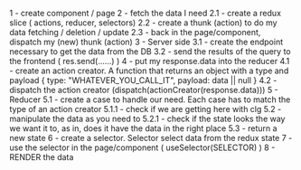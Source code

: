 1 - create component / page
2 - fetch the data I need
2.1 - create a redux slice ( actions, reducer, selectors)
2.2 - create a thunk (action) to do my data fetching / deletion / update
2.3 - back in the page/component, dispatch my (new) thunk (action)
3 - Server side
3.1 - create the endpoint necessary to get the data from the DB
3.2 - send the results of the query to the frontend ( res.send(......) )
4 - put my response.data into the reducer
4.1 - create an action creator. A function that returns an object with a type and payload
{
type: "WHATEVER_YOU_CALL_IT",
payload: data || null
}
4.2 - dispatch the action creator (dispatch(actionCreator(response.data)))
5 - Reducer
5.1 - create a case to handle our need. Each case has to match the type of an action creator
5.1.1 - check if we are getting here with clg
5.2 - manipulate the data as you need to
5.2.1 - check if the state looks the way we want it to, as in, does it have the data in the right place
5.3 - return a new state
6 - create a selector. Selector select data from the redux state
7 - use the selector in the page/component ( useSelector(SELECTOR) )
8 - RENDER the data

